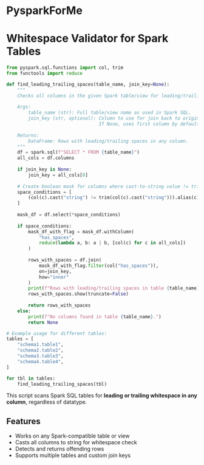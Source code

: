 # PysparkForMe
# Whitespace Validator for Spark Tables
```python
from pyspark.sql.functions import col, trim
from functools import reduce

def find_leading_trailing_spaces(table_name, join_key=None):
    """
    Checks all columns in the given Spark table/view for leading/trailing spaces.
    
    Args:
        table_name (str): Full table/view name as used in Spark SQL.
        join_key (str, optional): Column to use for join back to original data.
                                  If None, uses first column by default.
    
    Returns:
        DataFrame: Rows with leading/trailing spaces in any column.
    """
    df = spark.sql(f"SELECT * FROM {table_name}")
    all_cols = df.columns
    
    if join_key is None:
        join_key = all_cols[0]
    
    # Create boolean mask for columns where cast-to-string value != trimmed version
    space_conditions = [
        (col(c).cast("string") != trim(col(c).cast("string"))).alias(c) for c in all_cols
    ]
    
    mask_df = df.select(*space_conditions)
    
    if space_conditions:
        mask_df_with_flag = mask_df.withColumn(
            "has_spaces",
            reduce(lambda a, b: a | b, [col(c) for c in all_cols])
        )
        
        rows_with_spaces = df.join(
            mask_df_with_flag.filter(col("has_spaces")),
            on=join_key,
            how="inner"
        )
        print(f"Rows with leading/trailing spaces in table {table_name}:")
        rows_with_spaces.show(truncate=False)
        
        return rows_with_spaces
    else:
        print(f"No columns found in table {table_name}.")
        return None

# Example usage for different tables:
tables = [
    "schema1.table1",
    "schema2.table2",
    "schema3.table3",
    "schema4.table4",
]

for tbl in tables:
    find_leading_trailing_spaces(tbl)
```

This script scans Spark SQL tables for **leading or trailing whitespace in any column**, regardless of datatype.

## Features

- Works on any Spark-compatible table or view
- Casts all columns to string for whitespace check
- Detects and returns offending rows
- Supports multiple tables and custom join keys
